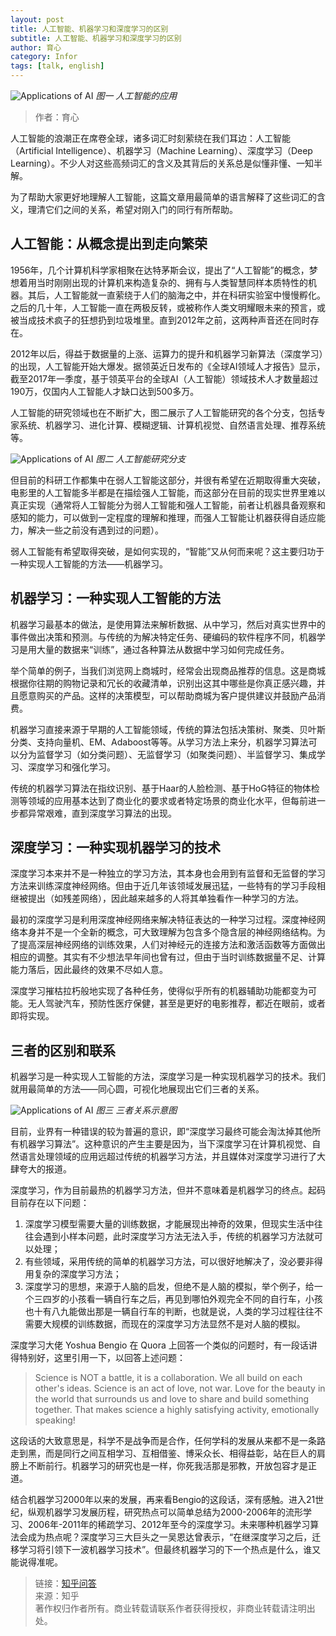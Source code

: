 ```yaml
---
layout: post
title: 人工智能、机器学习和深度学习的区别
subtitle: 人工智能、机器学习和深度学习的区别
author: 育心
category: Infor
tags: [talk, english]
---
```


![Applications of AI](https://ngrok.xscale.cn:8097/images/2019/09/08/1bde7f1d8d02b9f25b42ebaa941a9c36.jpg)
_图一 人工智能的应用_

> 作者：育心 <br>

人工智能的浪潮正在席卷全球，诸多词汇时刻萦绕在我们耳边：人工智能（Artificial Intelligence）、机器学习（Machine Learning）、深度学习（Deep Learning）。不少人对这些高频词汇的含义及其背后的关系总是似懂非懂、一知半解。

为了帮助大家更好地理解人工智能，这篇文章用最简单的语言解释了这些词汇的含义，理清它们之间的关系，希望对刚入门的同行有所帮助。

## 人工智能：从概念提出到走向繁荣

1956年，几个计算机科学家相聚在达特茅斯会议，提出了“人工智能”的概念，梦想着用当时刚刚出现的计算机来构造复杂的、拥有与人类智慧同样本质特性的机器。其后，人工智能就一直萦绕于人们的脑海之中，并在科研实验室中慢慢孵化。之后的几十年，人工智能一直在两极反转，或被称作人类文明耀眼未来的预言，或被当成技术疯子的狂想扔到垃圾堆里。直到2012年之前，这两种声音还在同时存在。

2012年以后，得益于数据量的上涨、运算力的提升和机器学习新算法（深度学习）的出现，人工智能开始大爆发。据领英近日发布的《全球AI领域人才报告》显示，截至2017年一季度，基于领英平台的全球AI（人工智能）领域技术人才数量超过190万，仅国内人工智能人才缺口达到500多万。

人工智能的研究领域也在不断扩大，图二展示了人工智能研究的各个分支，包括专家系统、机器学习、进化计算、模糊逻辑、计算机视觉、自然语言处理、推荐系统等。

![Applications of AI](https://pic1.zhimg.com/80/v2-e358e127afbe5963f5b8622e2dd5b49f_hd.jpg)
_图二 人工智能研究分支_

但目前的科研工作都集中在弱人工智能这部分，并很有希望在近期取得重大突破，电影里的人工智能多半都是在描绘强人工智能，而这部分在目前的现实世界里难以真正实现（通常将人工智能分为弱人工智能和强人工智能，前者让机器具备观察和感知的能力，可以做到一定程度的理解和推理，而强人工智能让机器获得自适应能力，解决一些之前没有遇到过的问题）。

弱人工智能有希望取得突破，是如何实现的，“智能”又从何而来呢？这主要归功于一种实现人工智能的方法——机器学习。

## 机器学习：一种实现人工智能的方法

机器学习最基本的做法，是使用算法来解析数据、从中学习，然后对真实世界中的事件做出决策和预测。与传统的为解决特定任务、硬编码的软件程序不同，机器学习是用大量的数据来“训练”，通过各种算法从数据中学习如何完成任务。

举个简单的例子，当我们浏览网上商城时，经常会出现商品推荐的信息。这是商城根据你往期的购物记录和冗长的收藏清单，识别出这其中哪些是你真正感兴趣，并且愿意购买的产品。这样的决策模型，可以帮助商城为客户提供建议并鼓励产品消费。

机器学习直接来源于早期的人工智能领域，传统的算法包括决策树、聚类、贝叶斯分类、支持向量机、EM、Adaboost等等。从学习方法上来分，机器学习算法可以分为监督学习（如分类问题）、无监督学习（如聚类问题）、半监督学习、集成学习、深度学习和强化学习。

传统的机器学习算法在指纹识别、基于Haar的人脸检测、基于HoG特征的物体检测等领域的应用基本达到了商业化的要求或者特定场景的商业化水平，但每前进一步都异常艰难，直到深度学习算法的出现。

## 深度学习：一种实现机器学习的技术

深度学习本来并不是一种独立的学习方法，其本身也会用到有监督和无监督的学习方法来训练深度神经网络。但由于近几年该领域发展迅猛，一些特有的学习手段相继被提出（如残差网络），因此越来越多的人将其单独看作一种学习的方法。

最初的深度学习是利用深度神经网络来解决特征表达的一种学习过程。深度神经网络本身并不是一个全新的概念，可大致理解为包含多个隐含层的神经网络结构。为了提高深层神经网络的训练效果，人们对神经元的连接方法和激活函数等方面做出相应的调整。其实有不少想法早年间也曾有过，但由于当时训练数据量不足、计算能力落后，因此最终的效果不尽如人意。

深度学习摧枯拉朽般地实现了各种任务，使得似乎所有的机器辅助功能都变为可能。无人驾驶汽车，预防性医疗保健，甚至是更好的电影推荐，都近在眼前，或者即将实现。

## 三者的区别和联系

机器学习是一种实现人工智能的方法，深度学习是一种实现机器学习的技术。我们就用最简单的方法——同心圆，可视化地展现出它们三者的关系。

![Applications of AI](https://pic4.zhimg.com/80/v2-cdbef7f0385b59656eaa9df2a75d890e_hd.jpg)
_图三 三者关系示意图_

目前，业界有一种错误的较为普遍的意识，即“深度学习最终可能会淘汰掉其他所有机器学习算法”。这种意识的产生主要是因为，当下深度学习在计算机视觉、自然语言处理领域的应用远超过传统的机器学习方法，并且媒体对深度学习进行了大肆夸大的报道。

深度学习，作为目前最热的机器学习方法，但并不意味着是机器学习的终点。起码目前存在以下问题：

1. 深度学习模型需要大量的训练数据，才能展现出神奇的效果，但现实生活中往往会遇到小样本问题，此时深度学习方法无法入手，传统的机器学习方法就可以处理；
2. 有些领域，采用传统的简单的机器学习方法，可以很好地解决了，没必要非得用复杂的深度学习方法；
3. 深度学习的思想，来源于人脑的启发，但绝不是人脑的模拟，举个例子，给一个三四岁的小孩看一辆自行车之后，再见到哪怕外观完全不同的自行车，小孩也十有八九能做出那是一辆自行车的判断，也就是说，人类的学习过程往往不需要大规模的训练数据，而现在的深度学习方法显然不是对人脑的模拟。

深度学习大佬 Yoshua Bengio 在 Quora 上回答一个类似的问题时，有一段话讲得特别好，这里引用一下，以回答上述问题：

> Science is NOT a battle, it is a collaboration. We all build on each other's ideas. Science is an act of love, not war. Love for the beauty in the world that surrounds us and love to share and build something together. That makes science a highly satisfying activity, emotionally speaking!

这段话的大致意思是，科学不是战争而是合作，任何学科的发展从来都不是一条路走到黑，而是同行之间互相学习、互相借鉴、博采众长、相得益彰，站在巨人的肩膀上不断前行。机器学习的研究也是一样，你死我活那是邪教，开放包容才是正道。

结合机器学习2000年以来的发展，再来看Bengio的这段话，深有感触。进入21世纪，纵观机器学习发展历程，研究热点可以简单总结为2000-2006年的流形学习、2006年-2011年的稀疏学习、2012年至今的深度学习。未来哪种机器学习算法会成为热点呢？深度学习三大巨头之一吴恩达曾表示，“在继深度学习之后，迁移学习将引领下一波机器学习技术”。但最终机器学习的下一个热点是什么，谁又能说得准呢。


> 链接：[知乎问答](https://www.zhihu.com/question/57770020/answer/249708509) <br>
> 来源：知乎 <br>
> 著作权归作者所有。商业转载请联系作者获得授权，非商业转载请注明出处。
